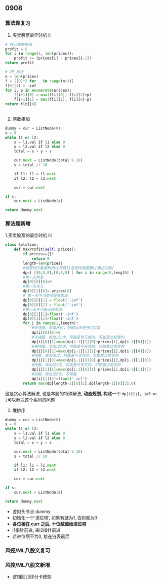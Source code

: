 ## 0908
### 算法题复习 
1. 买卖股票最佳时机 II  
```python 
# 贪心策略解法 
profit = 0 
for i in range(1, len(prices)):   
    profit += (prices[i] - prices[i-1]) 
return profit    

# DP 解法
n = len(prices) 
f = [[0]*2 for _ in range(n+1)] 
f[0][1] = -inf
for i, p in enumerate(prices):
    f[i+1][0] = max(f[i][0], f[i][1]+p)  
    f[i+1][1] = max(f[i][1], f[i][0]-p) 
return f[n][0]
    
```  

2. 两数相加  
```python 
dummy = cur = ListNode(0) 
s = 0 
while l1 or l2: 
    x = l1.val if l1 else 0 
    y = l2.val if l2 else 0 
    total = x + y + s 

    cur.next = ListNode(total % 10) 
    s = total // 10 

    if l1: l1 = l1.next
    if l2: l2 = l2.next 

    cur = cur.next 

if s:
    cur.next = ListNode(s) 

return dummy.next 
``` 

### 算法题新增  
1.买卖股票的最佳时机 III  
```python 
class Solution:
    def maxProfit(self, prices):
        if prices==[]:
            return 0
        length=len(prices)
        #结束时的最高利润=[天数][是否持有股票][卖出次数]
        dp=[ [[0,0,0],[0,0,0] ] for i in range(0,length) ]
        #第一天休息
        dp[0][0][0]=0
        #第一天买入
        dp[0][1][0]=-prices[0]
        # 第一天不可能已经有卖出
        dp[0][0][1] = float('-inf')
        dp[0][0][2] = float('-inf')
        #第一天不可能已经卖出
        dp[0][1][1]=float('-inf')
        dp[0][1][2]=float('-inf')
        for i in range(1,length):
            #未持股，未卖出过，说明从未进行过买卖
            dp[i][0][0]=0
            #未持股，卖出过1次，可能是今天卖的，可能是之前卖的
            dp[i][0][1]=max(dp[i-1][1][0]+prices[i],dp[i-1][0][1])
            #未持股，卖出过2次，可能是今天卖的，可能是之前卖的
            dp[i][0][2]=max(dp[i-1][1][1]+prices[i],dp[i-1][0][2])
            #持股，未卖出过，可能是今天买的，可能是之前买的
            dp[i][1][0]=max(dp[i-1][0][0]-prices[i],dp[i-1][1][0])
            #持股，卖出过1次，可能是今天买的，可能是之前买的
            dp[i][1][1]=max(dp[i-1][0][1]-prices[i],dp[i-1][1][1])
            #持股，卖出过2次，不可能
            dp[i][1][2]=float('-inf')
        return max(dp[length-1][0][1],dp[length-1][0][2],0)
``` 
这是贪心算法解法, 也是本题的特殊解法, **动态规划**, 构建一个 `dp[i][j], j=0 or 1`可以解决这个系列的问题  

2. 堆排序
```python 
dummy = cur = ListNode(0) 
s = 0 
while l1 or l2: 
    x = l1.val if l1 else 0 
    y = l2.val if l2 else 0 
    total = x + y + s 

    cur.next = ListNode(total % 10) 
    s = total // 10 

    if l1: l1 = l1.next
    if l2: l2 = l2.next 

    cur = cur.next 

if s:
    cur.next = ListNode(s) 

return dummy.next 
```  
- 虚拟头节点 dummy 
- 初始化一个‘进位项’, 如果有就为1, 否则就为0 
- **各位接在 curr 之后, 十位赋值给进位项** 
- l1指针前进, 来l2指针前进 
- 若进位项不为0, 接在链表最后

### 风控/ML八股文复习   
 

### 风控/ML八股文新增  
- 逻辑回归评分卡模型  